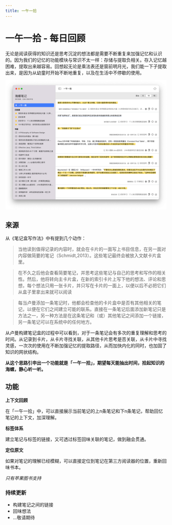 ```yaml
---
title: 一午一拾
---
```


# 一午一拾 - 每日回顾

无论是阅读获得的知识还是思考沉淀的想法都是需要不断重复来加强记忆和认识的。因为我们的记忆的功能模块与常识不太一样：存储与提取负相关。存入记忆越困难，提取出来越容易。回想起无论是乘法表还是窗前明月光，我们能一下子提取出来，是因为从幼童时开始不断地重复，以及在生活中不停歇的使用。

![](/images/app/Xnip2022-08-13_00-32-39.jpg)

## 来源
从《笔记盒写作法》中有提到几个动作：
> 当他读到值得记录的内容时，就会在卡片的一面写上书目信息，在另一面对内容做简要的笔记（Schmidt,2013）。这些笔记最终会被放入文献卡片盒里。

> 在不久之后他会查看简要笔记，并思考这些笔记与自己的思考和写作的相关性。然后，他将转向主卡片盒，在新的索引卡片上写下他的想法、评论和思想，每个想法只用一张卡片，并只写在卡片的一面上，以便以后不必把它们从盒子里拿出来就可以阅读

> 每当卢曼添加一条笔记时，他都会检查他的卡片盒中是否有其他相关的笔记，以便在它们之间建立可能的联系。直接在一条笔记后面添加新笔记只是方法之一，另一种方法是在这条笔记和（或）其他笔记之间添加一个链接，另一条笔记可以在系统中的任何地方。

从卢曼构建笔记盒的过程中可以看到，对于一条笔记会有多次的重复理解和思考的时间。从记录到卡片，从卡片寻找关联，从其他卡片思考是否关联，从卡片中寻找灵感，一次次的使用在不断加强记忆的提取路径，从而加快内化的同时，也加固了知识的网状结构。

**从这个思路引申出一个功能就是「一午一拾」，期望每天能抽出时间，拾起知识的海螺，静心听一听。**

## 功能

**上下文回顾**

在「一午一拾」中，可以直接展示当前笔记的上n条笔记和下n条笔记，帮助回忆笔记的上下文，加深理解。

**标签体系**

建立笔记与标签的链接，又可透过标签回味关联的笔记，做到融会贯通。

**定位原文**

如果对笔记的理解已经模糊，可以直接定位到笔记在第三方阅读器的位置，重新回味书本。

*只有苹果图书支持*

### 持续更新
- 构建笔记之间的链接
- 回味想法
- ...敬请期待
